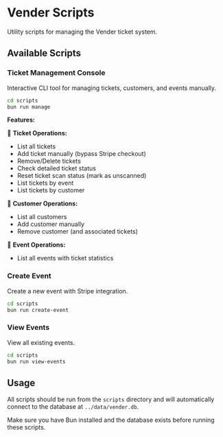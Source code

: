 # Vender Scripts

Utility scripts for managing the Vender ticket system.

## Available Scripts

### Ticket Management Console

Interactive CLI tool for managing tickets, customers, and events manually.

```bash
cd scripts
bun run manage
```

**Features:**

🎫 **Ticket Operations:**
- List all tickets
- Add ticket manually (bypass Stripe checkout)
- Remove/Delete tickets
- Check detailed ticket status
- Reset ticket scan status (mark as unscanned)
- List tickets by event
- List tickets by customer

👥 **Customer Operations:**
- List all customers
- Add customer manually
- Remove customer (and associated tickets)

🎪 **Event Operations:**
- List all events with ticket statistics

### Create Event

Create a new event with Stripe integration.

```bash
cd scripts
bun run create-event
```

### View Events

View all existing events.

```bash
cd scripts
bun run view-events
```

## Usage

All scripts should be run from the `scripts` directory and will automatically connect to the database at `../data/vender.db`.

Make sure you have Bun installed and the database exists before running these scripts.
